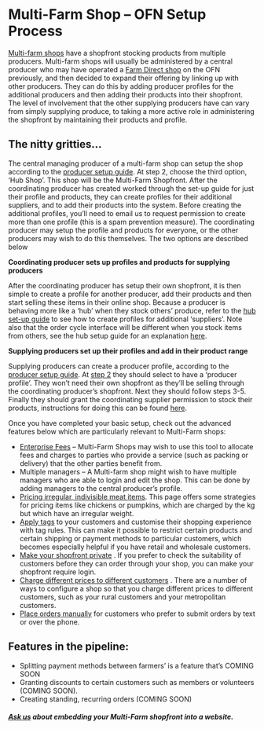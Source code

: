 # Multi-Farm Shop – OFN Setup Process

[Multi-farm shops](/multi-farm-shop.md) have a shopfront stocking products from multiple producers. Multi-farm shops will usually be administered by a central producer who may have operated a [Farm Direct shop](/farm-shop-on-farm-on-roadside-online.md) on the OFN previously, and then decided to expand their offering by linking up with other producers. They can do this by adding producer profiles for the additional producers and then adding their products into their shopfront.  The level of involvement that the other supplying producers have can vary from simply supplying produce, to taking a more active role in administering the shopfront by maintaining their products and profile.

## The nitty gritties…

The central  managing producer of a multi-farm shop can setup the shop according to the [producer setup guide](/producer-set-up-guide.md).  At step 2, choose the third option, ‘Hub Shop’. This shop will be the Multi-Farm Shopfront. After the coordinating producer has created worked through the set-up guide for just their profile and products, they can create profiles for their additional suppliers, and to add their products into the system. Before creating the additional profiles, you’ll need to email us to request permission to create more than one profile \(this is a spam prevention measure\). The coordinating producer may setup the profile and products for everyone, or the other producers may wish to do this themselves. The two options are described below

**Coordinating producer sets up profiles and products for supplying producers**

After the coordinating producer has setup their own shopfront, it is then simple to create a profile for another producer, add their products and then start selling these items in their online shop. Because a producer is behaving more like a ‘hub’ when they stock others’ produce, refer to the [hub set-up guide](/hubs-set-up-guide.md) to see how to create profiles for additional ‘suppliers’. Note also that the order cycle interface will be different when you stock items from others, see the hub setup guide for an explanation [here](/order-cycles.md).

**Supplying producers set up their profiles and add in their product range**

Supplying producers can create a producer profile, according to the [producer setup guide](/producer-set-up-guide.md). At [step 2](/producer-profile-types.md) they should select to have a ‘producer profile’. They won’t need their own shopfront as they’ll be selling through the coordinating producer’s shopfront. Next they should follow steps 3-5. Finally they should grant the coordinating supplier permission to stock their products, instructions for doing this can be found [here](/enterprise-to-enterprise-permissions-e2es.md).

Once you have completed your basic setup, check out the advanced features below which are particularly relevant to Multi-Farm shops:

* [Enterprise Fees](/enterprise-fees.md)
  – Multi-Farm Shops may wish to use this tool to allocate fees and charges to parties who provide a service \(such as packing or delivery\) that the other parties benefit from.
* Multiple managers – A Multi-farm shop might wish to have multiple managers who are able to login and edit the shop. This can be done by adding managers to the central producer’s profile.
* [Pricing irregular, indivisible meat items](/pricing-irregular-indivisible-meat-items.md).
  This page offers some strategies for pricing items like chickens or pumpkins, which are charged by the kg but which have an irregular weight.
* [Apply tags](/customer-accounts-and-tagging.md) to your customers and customise their shopping experience with tag rules. This can make it possible to restrict certain products and certain shipping or payment methods to particular customers, which becomes especially helpful if you have retail and wholesale customers.
* [Make your shopfront private](/private-shopfront.md)
  . If you prefer to check the suitability of customers before they can order through your shop, you can make your shopfront require login.
* [Charge different prices to different customers](/charging-different-prices-to-different-customers.md)
  . There are a number of ways to configure a shop so that you charge different prices to different customers, such as your rural customers and your metropolitan customers.
* [Place orders manually](/create-an-order.md)
  for customers who prefer to submit orders by text or over the phone.

## Features in the pipeline:

* Splitting payment methods between farmers’ is a feature that’s COMING SOON
* Granting discounts to certain customers such as members or volunteers \(COMING SOON\).
* Creating standing, recurring orders \(COMING SOON\)

##### [Ask us](mailto:hello@openfoodnetwork.org) about embedding your Multi-Farm shopfront into a website.



